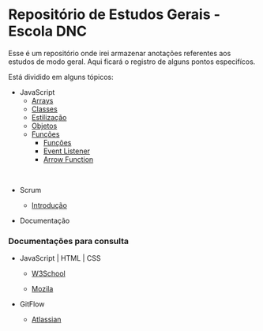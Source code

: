 ﻿# Repositório de Estudos Gerais - Escola DNC

Esse é um repositório onde irei armazenar anotações referentes aos estudos de modo geral. Aqui ficará o registro de alguns pontos especifícos.

Está dividido em alguns tópicos:

- JavaScript
  - [Arrays](https://github.com/Mateus402/anotacoes-estudos-gerais/blob/main/JavaScript/Arrays/Arrays.md)
  - [Classes](https://github.com/Mateus402/anotacoes-estudos-gerais/blob/main/JavaScript/Classes/Classes.md)
  - [Estilização](https://github.com/Mateus402/anotacoes-estudos-gerais/blob/main/JavaScript/Estiliza%C3%A7%C3%A3o/ManipulandoCSS.md)
  - [Objetos](https://github.com/Mateus402/anotacoes-estudos-gerais/blob/main/JavaScript/Objetos/Objetos.md)
  - [Funções](https://github.com/Mateus402/anotacoes-estudos-gerais/tree/main/JavaScript/Fun%C3%A7%C3%B5es)
    - [Funções](https://github.com/Mateus402/anotacoes-estudos-gerais/blob/main/JavaScript/Fun%C3%A7%C3%B5es/Funcoes.md)
    - [Event Listener](https://github.com/Mateus402/anotacoes-estudos-gerais/blob/main/JavaScript/Fun%C3%A7%C3%B5es/EventListener.md)
    - [Arrow Function](https://github.com/Mateus402/anotacoes-estudos-gerais/blob/main/JavaScript/Fun%C3%A7%C3%B5es/ArrowFunction.md)
<br>

- Scrum
  - [Introdução](https://github.com/Mateus402/anotacoes-estudos-gerais/blob/main/Scrum/IntroducaoMetodosAgeis.md)

- Documentação

### Documentações para consulta

- JavaScript | HTML | CSS
  - [W3School](https://www.w3schools.com/)

  - [Mozila](https://developer.mozilla.org/pt-BR/docs/Web)

- GitFlow
  - [Atlassian](https://www.atlassian.com/br/git/tutorials/comparing-workflows/gitflow-workflow)